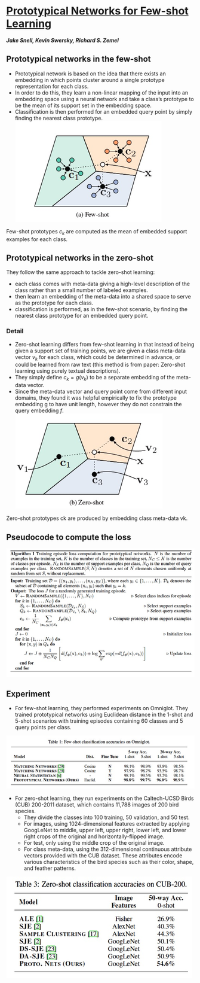 # [Prototypical Networks for Few-shot Learning](https://arxiv.org/pdf/1703.05175.pdf) 
***Jake Snell, Kevin Swersky, Richard S. Zemel***

## Prototypical networks in the few-shot 
- Prototypical network is based on the idea that there exists an embedding in which points cluster around a single prototype representation for each class. 
- In order to do this, they learn a non-linear mapping of the input into an embedding space using a neural network and take a class’s prototype to be the mean of its support set in the embedding space. 
- Classification is then performed for an embedded query point by simply finding the nearest class prototype. 
![few-shot](images/PrototypicalNN/few-shot.png)

Few-shot prototypes $c_k$ are computed as the mean of embedded support examples for each class. 

## Prototypical networks in the zero-shot
They follow the same approach to tackle zero-shot learning:
- each class comes with meta-data giving a high-level description of the class rather than a small number of labeled examples. 
- then learn an embedding of the meta-data into a shared space to serve as the prototype for each class. 
- classification is performed, as in the few-shot scenario, by finding the nearest class prototype for an embedded query point. 

### Detail 
- Zero-shot learning differs from few-shot learning in that instead of being given a support set of training points, we are given a class meta-data vector $v_k$ for each class, which could be determined in advance, or could be learned from raw text (this method is from paper: Zero-shot learning using purely textual descriptions).
- They simply define $c_k = g(v_k)$  to be a separate embedding of the meta-data vector. 
- Since the meta-data vector and query point come from different input domains, they found it was helpful empirically to fix the prototype embedding g to have unit length, however they do not constrain the query embedding $f$.
![zero-shot](images/PrototypicalNN/zero-shot.png)

Zero-shot prototypes ck are produced by embedding class meta-data vk.

## Pseudocode to compute the loss
![pseudocode](images/PrototypicalNN/pseudocode.png)

## Experiment
- For few-shot learning, they performed experiments on Omniglot. They trained prototypical networks using Euclidean distance in the 1-shot and 5-shot scenarios with training episodes containing 60 classes and 5 query points per class.

![experiment1](images/PrototypicalNN/experiment1.png)

- For zero-shot learning, they run experiments on the Caltech-UCSD Birds (CUB) 200-2011 dataset, which contains 11,788 images of 200 bird species.
    - They divide the classes into 100 training, 50 validation, and 50 test.
    - For images, using 1024-dimensional features extracted by applying GoogLeNet to middle, upper left, upper right, lower left, and lower right crops of the original and horizontally-flipped image.
    - For test, only using the middle crop of the original image.
    - For class meta-data, using the 312-dimensional continuous attribute vectors provided with the CUB dataset. These attributes encode various characteristics of the bird species such as their color, shape, and feather patterns.

![experiment2](images/PrototypicalNN/experiment2.png)


